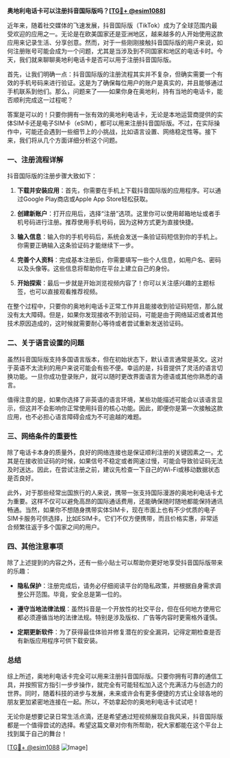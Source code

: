 **奥地利电话卡可以注册抖音国际版吗？[[TG💪+ @esim1088](https://t.me/s/esim1088)]**

近年来，随着社交媒体的飞速发展，抖音国际版（TikTok）成为了全球范围内最受欢迎的应用之一。无论是在欧美国家还是亚洲地区，越来越多的人开始使用这款应用来记录生活、分享创意。然而，对于一些刚刚接触抖音国际版的用户来说，如何注册账号可能会成为一个问题，尤其是当涉及到不同国家和地区的电话卡时。今天，我们就来聊聊奥地利电话卡是否可以用于注册抖音国际版。

首先，让我们明确一点：抖音国际版的注册流程其实并不复杂，但确实需要一个有效的手机号码来进行验证。这是为了确保每位用户的账户是真实的，并且能够通过手机联系到他们。那么，问题来了——如果你身在奥地利，持有当地的电话卡，能否顺利完成这一过程呢？

答案是可以的！只要你拥有一张有效的奥地利电话卡，无论是本地运营商提供的实体SIM卡还是电子SIM卡（eSIM），都可以用来注册抖音国际版。不过，在实际操作中，可能还会遇到一些细节上的小挑战，比如语言设置、网络稳定性等。接下来，我们将从几个方面详细分析这个问题。

### 一、注册流程详解

抖音国际版的注册步骤大致如下：

1. **下载并安装应用**：首先，你需要在手机上下载抖音国际版的应用程序。可以通过Google Play商店或Apple App Store轻松获取。
   
2. **创建新账户**：打开应用后，选择“注册”选项。这里你可以使用邮箱地址或者手机号码进行注册。推荐使用手机号码，因为这种方式更为直接快捷。

3. **输入信息**：输入你的手机号码后，系统会发送一条验证码短信到你的手机上。你需要正确输入这条验证码才能继续下一步。

4. **完善个人资料**：完成基本注册后，你需要填写一些个人信息，如用户名、密码以及头像等。这些信息将帮助你在平台上建立自己的身份。

5. **开始探索**：最后一步就是开始浏览视频内容了！你可以关注感兴趣的主题标签，也可以直接观看推荐视频。

在整个过程中，只要你的奥地利电话卡正常工作并且能接收到验证码短信，那么就没有太大障碍。但是，如果你发现接收不到验证码，可能是由于网络延迟或者其他技术原因造成的，这时候就需要耐心等待或者尝试重新发送验证码。

### 二、关于语言设置的问题

虽然抖音国际版支持多国语言版本，但在初始状态下，默认语言通常是英文。这对于英语不太流利的用户来说可能会有些不便。幸运的是，抖音提供了灵活的语言切换功能。一旦你成功登录账户，就可以随时更改界面语言为德语或其他你熟悉的语言。

值得注意的是，如果你选择了非英语的语言环境，某些功能描述可能会以该语言显示，但这并不会影响你正常使用抖音的核心功能。因此，即便你是第一次接触这款应用，也不必担心语言障碍会成为不可逾越的难题。

### 三、网络条件的重要性

除了电话卡本身的质量外，良好的网络连接也是保证顺利注册的关键因素之一。尤其是在接收验证码的时候，如果信号不稳定或者网速过慢，可能会导致验证码无法及时送达。因此，在尝试注册之前，建议先检查一下自己的Wi-Fi或移动数据状态是否良好。

此外，对于那些经常出国旅行的人来说，携带一张支持国际漫游的奥地利电话卡尤为重要。这样不仅可以避免高昂的国际通话费用，还能确保随时随地都能保持通讯畅通。当然，如果你不想随身携带实体SIM卡，现在市面上也有不少优质的电子SIM卡服务可供选择，比如ESIM卡。它们不仅方便携带，而且价格实惠，非常适合频繁往返于多个国家之间的用户。

### 四、其他注意事项

除了上述提到的内容之外，还有一些小贴士可以帮助你更好地享受抖音国际版带来的乐趣：

- **隐私保护**：注册完成后，请务必仔细阅读平台的隐私政策，并根据自身需求调整公开范围。毕竟，安全总是第一位的。
  
- **遵守当地法律法规**：虽然抖音是一个开放性的社交平台，但在任何地方使用它都必须遵循当地的法律法规。特别是涉及版权、广告等内容时更需格外谨慎。

- **定期更新软件**：为了获得最佳体验并修复潜在的安全漏洞，记得定期检查是否有新版应用程序可供下载安装。

### 总结

综上所述，奥地利电话卡完全可以用来注册抖音国际版。只要你拥有可靠的通信工具，并按照官方指引一步步操作，就完全有可能轻松加入这个充满活力与创造力的世界。同时，随着科技的进步与发展，未来或许会有更多便捷的方式让全球各地的朋友更加紧密地连接在一起。所以，不妨拿起你的奥地利电话卡试试吧！

无论你是想要记录日常生活点滴，还是希望通过短视频展现自我风采，抖音国际版都是一个值得尝试的选择。希望这篇文章对你有所帮助，祝大家都能在这个平台上找到属于自己的舞台！

[[TG💪+ @esim1088](https://t.me/s/esim1088) ![Image](https://i.postimg.cc/4NQfJmqS/Snipaste-2025-05-13-00-14-12.png)]